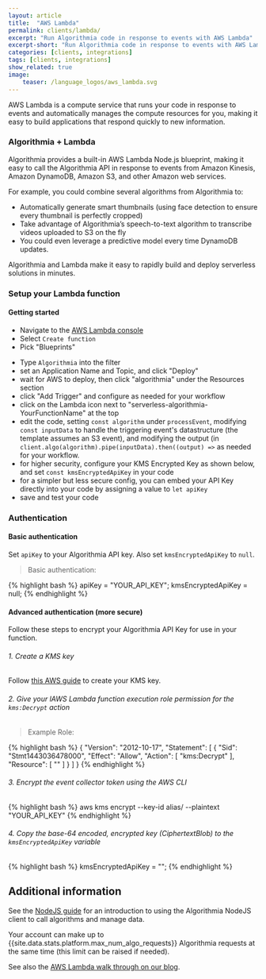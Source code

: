 ```yaml
---
layout: article
title:  "AWS Lambda"
permalink: clients/lambda/
excerpt: "Run Algorithmia code in response to events with AWS Lambda"
excerpt-short: "Run Algorithmia code in response to events with AWS Lambda"
categories: [clients, integrations]
tags: [clients, integrations]
show_related: true
image:
    teaser: /language_logos/aws_lambda.svg
---
```


AWS Lambda is a compute service that runs your code in response to events and automatically manages the compute resources for you,
making it easy to build applications that respond quickly to new information.

### Algorithmia + Lambda

Algorithmia provides a built-in AWS Lambda Node.js blueprint, making it easy to call the Algorithmia API in response to events from Amazon Kinesis, Amazon DynamoDB, Amazon S3, and other Amazon web services.

For example, you could combine several algorithms from Algorithmia to:

* Automatically generate smart thumbnails (using face detection to ensure every thumbnail is perfectly cropped)
* Take advantage of Algorithmia’s speech-to-text algorithm to transcribe videos uploaded to S3 on the fly
* You could even leverage a predictive model every time DynamoDB updates.

Algorithmia and Lambda make it easy to rapidly build and deploy serverless solutions in minutes.

### Setup your Lambda function

#### Getting started

* Navigate to the [AWS Lambda console](https://console.aws.amazon.com/lambda/home)
* Select `Create function`
* Pick "Blueprints"
<!-- "Browse serverless app repository" -->
* Type `Algorithmia` into the filter
* set an Application Name and Topic, and click "Deploy" 
* wait for AWS to deploy, then click "algorithmia" under the Resources section
* click "Add Trigger" and configure as needed for your workflow
* click on the Lambda icon next to "serverless-algorithmia-YourFunctionName" at the top
* edit the code, setting `const algorithm` under `processEvent`, modifying `const inputData` to handle the triggering event's datastructure (the template assumes an S3 event), and modifying the output (in `client.algo(algorithm).pipe(inputData).then((output) =>` as needed for your workflow.
* for higher security, configure your KMS Encrypted Key as shown below, and set `const kmsEncryptedApiKey` in your code
* for a simpler but less secure config, you can embed your API Key directly into your code by assigning a value to `let apiKey`
* save and test your code

### Authentication

#### Basic authentication

Set `apiKey` to your Algorithmia API key.
Also set `kmsEncryptedApiKey` to `null`.

> Basic authentication:

{% highlight bash %}
apiKey = "YOUR_API_KEY";
kmsEncryptedApiKey =  null;
{% endhighlight %}

#### Advanced authentication (more secure)

Follow these steps to encrypt your Algorithmia API Key for use in your function.

###### 1. Create a KMS key

Follow [this AWS guide](http://docs.aws.amazon.com/kms/latest/developerguide/create-keys.html) to create your KMS key.

###### 2. Give your lAWS Lambda function execution role permission for the `kms:Decrypt` action

> Example Role:

{% highlight bash %}
{
    "Version": "2012-10-17",
    "Statement": [
    {
        "Sid": "Stmt1443036478000",
        "Effect": "Allow",
        "Action": [
            "kms:Decrypt"
        ],
        "Resource": [
            "<your KMS key ARN>"
        ]
    }
    ]
}
{% endhighlight %}

###### 3. Encrypt the event collector token using the AWS CLI

{% highlight bash %}
aws kms encrypt --key-id alias/<KMS key name> --plaintext "YOUR_API_KEY"
{% endhighlight %}

###### 4. Copy the base-64 encoded, encrypted key (CiphertextBlob) to the `kmsEncryptedApiKey` variable

{% highlight bash %}
kmsEncryptedApiKey = "<kmsEncryptedApiKey>";
{% endhighlight %}


## Additional information

See the [NodeJS guide](../node) for an introduction to using the Algorithmia NodeJS client to call algorithms and manage data.

Your account can make up to {{site.data.stats.platform.max_num_algo_requests}} Algorithmia requests at the same time (this limit <a onclick="Intercom('show')">can be raised</a> if needed).

See also the [AWS Lambda walk through on our blog](https://blog.algorithmia.com/post/133832621114/get-started-building-intelligent-serverless-apps).
